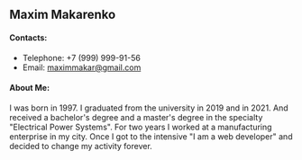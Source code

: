 ## Maxim Makarenko
#### Contacts:
+ Telephone: +7 (999) 999-91-56
+ Email: maximmakar@gmail.com

#### About Me:

I was born in 1997. I graduated from the university in 2019 and in 2021. And received a bachelor's degree and a master's degree in the specialty "Electrical Power Systems". For two years I worked at a manufacturing enterprise in my city. Once I got to the intensive "I am a web developer" and decided to change my activity forever.